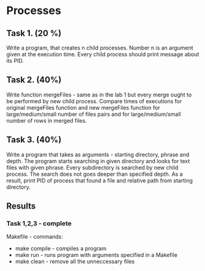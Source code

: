 # Processes

## Task 1. (20 %)
Write a program, that creates n child processes. Number n is an argument given at the execution time. Every child process should print message about its PID.
## Task 2. (40%)
Write function mergeFiles - same as in the lab 1 but every merge ought to be performed by new child process. Compare times of executions for original mergeFiles function
and new mergeFiles function for large/medium/small number of files pairs and for large/medium/small number of rows in merged files.
## Task 3. (40%)
Write a program that takes as arguments - starting directory, phrase and depth. The program starts searching in given directory and looks for text files with given phrase. Every subdirectory is searched by new child process. The search does not goes deeper than specified depth. As a result, print PID of process that found a file and relative path from starting directory.
## Results
### Task 1,2,3 - complete
Makefile - commands:
- make compile - compiles a program
- make run - runs program with arguments specified in a Makefile
- make clean - remove all the unneccessary files

